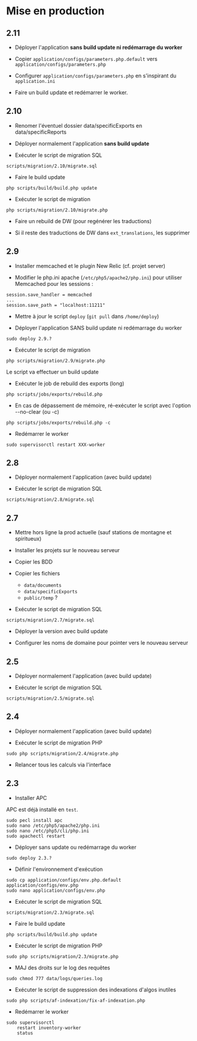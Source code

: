 # Mise en production


## 2.11

- Déployer l'application **sans build update ni redémarrage du worker**

- Copier `application/configs/parameters.php.default` vers `application/configs/parameters.php`

- Configurer `application/configs/parameters.php` en s'inspirant du `application.ini`

- Faire un build update et redémarrer le worker.


## 2.10

- Renomer l'éventuel dossier data/specificExports en data/specificReports

- Déployer normalement l'application **sans build update**

- Exécuter le script de migration SQL

```
scripts/migration/2.10/migrate.sql
```

- Faire le build update

```
php scripts/build/build.php update
```

- Exécuter le script de migration

```
php scripts/migration/2.10/migrate.php
```

- Faire un rebuild de DW (pour regénérer les traductions)

- Si il reste des traductions de DW dans `ext_translations`, les supprimer


## 2.9

- Installer memcached et le plugin New Relic (cf. projet server)

- Modifier le php.ini apache (`/etc/php5/apache2/php.ini`) pour utiliser Memcached pour les sessions :

```
session.save_handler = memcached
...
session.save_path = "localhost:11211"
```

- Mettre à jour le script `deploy` (`git pull` dans `/home/deploy`)

- Déployer l'application SANS build update ni redémarrage du worker

```
sudo deploy 2.9.?
```

- Exécuter le script de migration

```
php scripts/migration/2.9/migrate.php
```

Le script va effectuer un build update

- Exécuter le job de rebuild des exports (long)

```
php scripts/jobs/exports/rebuild.php
```

- En cas de dépassement de mémoire, ré-exécuter le script avec l'option --no-clear (ou -c)

```
php scripts/jobs/exports/rebuild.php -c
```

- Redémarrer le worker

```
sudo supervisorctl restart XXX-worker
```


## 2.8

- Déployer normalement l'application (avec build update)

- Exécuter le script de migration SQL

```
scripts/migration/2.8/migrate.sql
```


## 2.7

- Mettre hors ligne la prod actuelle (sauf stations de montagne et spiritueux)

- Installer les projets sur le nouveau serveur

- Copier les BDD

- Copier les fichiers
  - `data/documents`
  - `data/specificExports`
  - `public/temp` ?

- Exécuter le script de migration SQL

```
scripts/migration/2.7/migrate.sql
```

- Déployer la version avec build update

- Configurer les noms de domaine pour pointer vers le nouveau serveur


## 2.5

- Déployer normalement l'application (avec build update)

- Exécuter le script de migration SQL

```
scripts/migration/2.5/migrate.sql
```


## 2.4

- Déployer normalement l'application (avec build update)

- Exécuter le script de migration PHP

```
sudo php scripts/migration/2.4/migrate.php
```

- Relancer tous les calculs via l'interface


## 2.3

- Installer APC

APC est déjà installé en `test`.

```
sudo pecl install apc
sudo nano /etc/php5/apache2/php.ini
sudo nano /etc/php5/cli/php.ini
sudo apachectl restart
```

- Déployer sans update ou redémarrage du worker

```
sudo deploy 2.3.?
```

- Définir l'environnement d'exécution

```
sudo cp application/configs/env.php.default application/configs/env.php
sudo nano application/configs/env.php
```

- Exécuter le script de migration SQL

```
scripts/migration/2.3/migrate.sql
```

- Faire le build update

```
php scripts/build/build.php update
```

- Exécuter le script de migration PHP

```
sudo php scripts/migration/2.3/migrate.php
```

- MAJ des droits sur le log des requêtes

```
sudo chmod 777 data/logs/queries.log
```

- Exécuter le script de suppression des indexations d'algos inutiles

```
sudo php scripts/af-indexation/fix-af-indexation.php
```

- Redémarrer le worker

```
sudo supervisorctl
    restart inventory-worker
    status
```

